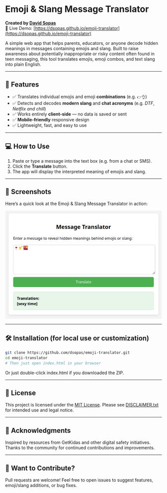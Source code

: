 # Emoji & Slang Message Translator

**Created by [David Sopas](https://github.com/dsopas)**  
🔗 Live Demo: [https://dsopas.github.io/emoji-translator](https://dsopas.github.io/emoji-translator)

A simple web app that helps parents, educators, or anyone decode hidden meanings in messages containing emojis and slang. Built to raise awareness about potentially inappropriate or risky content often found in teen messaging, this tool translates emojis, emoji combos, and text slang into plain English.

---

## 🚀 Features

- ✅ Translates individual emojis and emoji **combinations** (e.g. `👉👌`)
- ✅ Detects and decodes **modern slang** and **chat acronyms** (e.g. *DTF*, *Netflix and chill*)
- ✅ Works entirely **client-side** — no data is saved or sent
- ✅ **Mobile-friendly** responsive design
- ✅ Lightweight, fast, and easy to use

---

## 💻 How to Use

1. Paste or type a message into the text box (e.g. from a chat or SMS).
2. Click the **Translate** button.
3. The app will display the interpreted meaning of emojis and slang.

---

## 📸 Screenshots

Here’s a quick look at the Emoji & Slang Message Translator in action:

![Screenshot of the web app](screenshot.png)

---

## 🛠️ Installation (for local use or customization)

```bash
git clone https://github.com/dsopas/emoji-translator.git
cd emoji-translator
# Then just open index.html in your browser 
```

Or just double-click index.html if you downloaded the ZIP.

---

## 📄 License

This project is licensed under the [MIT License](LICENSE).
Please see [DISCLAIMER.txt](DISCLAIMER.txt) for intended use and legal notice.

---

## 🙌 Acknowledgments

Inspired by resources from GetKidas and other digital safety initiatives.
Thanks to the community for continued contributions and improvements.

---

## 👋 Want to Contribute?

Pull requests are welcome! Feel free to open issues to suggest features, emoji/slang additions, or bug fixes.
